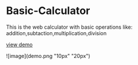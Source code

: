 # Basic-Calculator
This is the web calculator with basic operations like:
addition,subtaction,multiplication,division

[view demo](https://sindhuinti.github.io/basic-calculator/)

![image](demo.png "10px" "20px")

